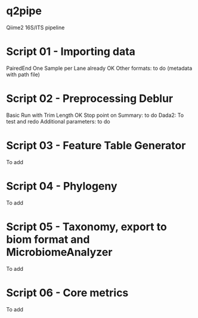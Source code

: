 # q2pipe
Qiime2 16S/ITS pipeline

# Script 01 - Importing data

PairedEnd One Sample per Lane already OK
Other formats: to do (metadata with path file)

# Script 02 - Preprocessing Deblur

Basic Run with Trim Length OK
Stop point on Summary: to do
Dada2: To test and redo
Additional parameters: to do

# Script 03 - Feature Table Generator

To add

# Script 04 - Phylogeny

To add

# Script 05 - Taxonomy, export to biom format and MicrobiomeAnalyzer

To add

# Script 06 - Core metrics

To add
